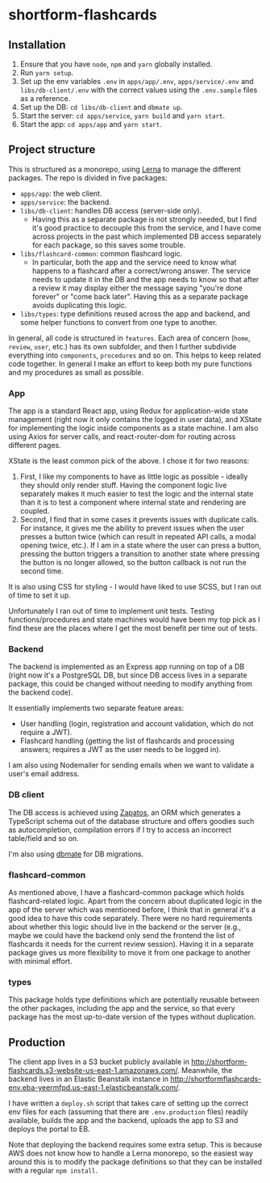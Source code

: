 # shortform-flashcards

## Installation

1. Ensure that you have `node`, `npm` and `yarn` globally installed.
2. Run `yarn setup`.
3. Set up the env variables `.env` in `apps/app/.env`, `apps/service/.env`
   and `libs/db-client/.env` with the correct values using the `.env.sample`
   files as a reference.
4. Set up the DB: `cd libs/db-client` and `dbmate up`.
5. Start the server: `cd apps/service`, `yarn build` and `yarn start`.
6. Start the app: `cd apps/app` and `yarn start`.

## Project structure

This is structured as a monorepo, using [Lerna](https://github.com/lerna/lerna) to
manage the different packages. The repo is divided in five packages:
- `apps/app`: the web client.
- `apps/service`: the backend.
- `libs/db-client`: handles DB access (server-side only).
  - Having this as a separate package is not strongly needed, but I find it's good
    practice to decouple this from the service, and I have come across projects in
    the past which implemented DB access separately for each package, so this saves
    some trouble.
- `libs/flashcard-common`: common flashcard logic.
  - In particular, both the app and the service need to know what happens to a
    flashcard after a correct/wrong answer. The service needs to update it in the DB
    and the app needs to know so that after a review it may display either the
    message saying "you're done forever" or "come back later". Having this as a
    separate package avoids duplicating this logic.
- `libs/types`: type definitions reused across the app and backend, and some helper
  functions to convert from one type to another.

In general, all code is structured in `features`. Each area of concern (`home`,
`review`, `user`, etc.) has its own subfolder, and then I further subdivide 
everything into `components`, `procedures` and so on. This helps to keep related
code together. In general I make an effort to keep both my pure functions and my
procedures as small as possible.

### App

The app is a standard React app, using Redux for application-wide state management
(right now it only contains the logged in user data), and XState for implementing the
logic inside components as a state machine. I am also using Axios for server calls,
and react-router-dom for routing across different pages. 

XState is the least common pick of the above. I chose it for two reasons:

1. First, I like my components to have as little logic as possible - ideally they
   should only render stuff. Having the component logic live separately makes it
   much easier to test the logic and the internal state than it is to test a
   component where internal state and rendering are coupled.
2. Second, I find that in some cases it prevents issues with duplicate calls. For
   instance, it gives me the ability to prevent issues when the user presses a 
   button twice (which can result in repeated API calls, a modal opening twice,
   etc.). If I am in a state where the user can press a button, pressing the
   button triggers a transition to another state where pressing the button is no
   longer allowed, so the button callback is not run the second time.

It is also using CSS for styling - I would have liked to use SCSS, but I ran out of
time to set it up.

Unfortunately I ran out of time to implement unit tests. Testing functions/procedures
and state machines would have been my top pick as I find these are the places where
I get the most benefit per time out of tests.

### Backend

The backend is implemented as an Express app running on top of a DB (right now it's
a PostgreSQL DB, but since DB access lives in a separate package, this could be
changed without needing to modify anything from the backend code).

It essentially implements two separate feature areas:

- User handling (login, registration and account validation, which do not require a
  JWT).
- Flashcard handling (getting the list of flashcards and processing answers;
  requires a JWT as the user needs to be logged in).

I am also using Nodemailer for sending emails when we want to validate a user's
email address.

### DB client

The DB access is achieved using [Zapatos](https://jawj.github.io/zapatos/), an ORM
which generates a TypeScript schema out of the database structure and offers goodies
such as autocompletion, compilation errors if I try to access an incorrect
table/field and so on.

I'm also using [dbmate](https://github.com/amacneil/dbmate) for DB migrations.

### flashcard-common

As mentioned above, I have a flashcard-common package which holds flashcard-related
logic. Apart from the concern about duplicated logic in the app of the server which
was mentioned before, I think that in general it's a good idea to have this code
separately. There were no hard requirements about whether this logic should live in
the backend or the server (e.g., maybe we could have the backend only send the
frontend the list of flashcards it needs for the current review session). Having it
in a separate package gives us more flexibility to move it from one package to
another with minimal effort.

### types

This package holds type definitions which are potentially reusable between the other
packages, including the app and the service, so that every package has the most
up-to-date version of the types without duplication.

## Production

The client app lives in a S3 bucket publicly available in
http://shortform-flashcards.s3-website-us-east-1.amazonaws.com/. Meanwhile, the
backend lives in an Elastic Beanstalk instance in
http://shortformflashcards-env.eba-yeermfpd.us-east-1.elasticbeanstalk.com/.

I have written a `deploy.sh` script that takes care of setting up the correct env
files for each (assuming that there are `.env.production` files) readily available,
builds the app and the backend, uploads the app to S3 and deploys the portal to EB.

Note that deploying the backend requires some extra setup. This is because AWS does
not know how to handle a Lerna monorepo, so the easiest way around this is to modify
the package definitions so that they can be installed with a regular `npm install`.
